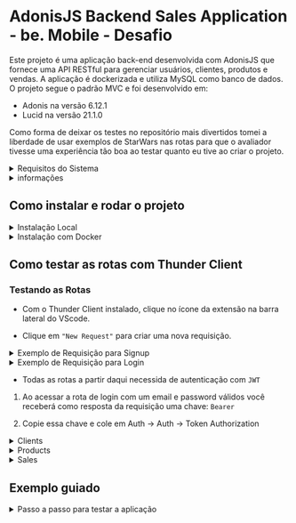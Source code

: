 # AdonisJS Backend Sales Application - be. Mobile - Desafio

Este projeto é uma aplicação back-end desenvolvida com AdonisJS que fornece uma API RESTful para gerenciar usuários, clientes, produtos e vendas. A aplicação é dockerizada e utiliza MySQL como banco de dados. O projeto segue o padrão MVC e foi desenvolvido em:

- Adonis na versão 6.12.1
- Lucid na versão 21.1.0

Como forma de deixar os testes no repositório mais divertidos tomei a liberdade de usar exemplos de StarWars nas rotas para que o avaliador tivesse uma experiência tão boa ao testar quanto eu tive ao criar o projeto.

<details>
<summary> Requisitos do Sistema</summary>

## Requisitos para rodar localmente
- Node.js (versão 14 ou superior)
- NPM (versão 6 ou superior)
- MySQL (versão 8 ou superior)
- VSCode (opcional, mas recomendado)
- Extensão Thunder Client para VSCode (opcional, mas recomendado)

## Requisitos para rodar com Docker
- Docker (versão 20 ou superior)
- Docker Compose (versão 1.25 ou superior)
- VSCode (opcional, mas recomendado)
- Extensão Thunder Client para VSCode (opcional, mas recomendado)

### Instalando VSCode e Thunder Client

1. Baixe e instale o [Visual Studio Code](https://code.visualstudio.com/).
2. Abra o VSCode e vá para a aba de extensões (`Ctrl+Shift+X` ou `Cmd+Shift+X`).
3. Pesquise por `Thunder Client` e instale a extensão.

</details>


<details>
<summary> informações</summary>

## Arquivos importantes

- `docker-compose.yml`
Este arquivo define os serviços do Docker para o projeto, incluindo o serviço do back-end e o serviço do banco de dados MySQL.

- `Dockerfile`
Este arquivo define como a imagem Docker do back-end será construída.

- `entrypoint.sh`
Este script é usado para inicializar o contêiner Docker, garantindo que o banco de dados MySQL esteja pronto antes de iniciar a aplicação AdonisJS.

</details>


## Como instalar e rodar o projeto

<details>
<summary> Instalação Local</summary>

### Instalação local

1. Clone o repositório:

```bash
   git clone <URL_DO_REPOSITORIO>
   cd <NOME_DO_DIRETORIO>
```

2. Instale as dependências:

```bash
npm install
```

3. Crie o arquivo .env com as seguintes variáveis de ambiente:

```env
TZ=UTC
HOST=0.0.0.0
PORT=3333
LOG_LEVEL=info
APP_KEY=T_XEj1cGRvwwFR_OjQmUMA9QLAIl37CX
NODE_ENV=development
DB_CONNECTION=mysql
DB_HOST=127.0.0.1
DB_PORT=3306
DB_USER=root
DB_PASSWORD=123456
DB_DATABASE=be_mobile_api
```

4. Execute as migrações para criar as tabelas no banco de dados:

```bash
node ace migration:run --force

```
5. Inicie a aplicação:

```bash
npm run dev

```

6. Acesse a aplicação em [http://localhost:3333](http://localhost:3333).
</details>

<details>
<summary> Instalação com Docker</summary>

### Instalação com Docker

1. Clone o repositório:

```bash
   git clone <URL_DO_REPOSITORIO>
   cd <NOME_DO_DIRETORIO>
```

2. Crie o arquivo .env com as seguintes variáveis de ambiente:

```env
TZ=UTC
HOST=0.0.0.0
PORT=3333
LOG_LEVEL=info
APP_KEY=T_XEj1cGRvwwFR_OjQmUMA9QLAIl37CX
NODE_ENV=development
DB_CONNECTION=mysql
DB_HOST=127.0.0.1
DB_PORT=3306
DB_USER=root
DB_PASSWORD=123456
DB_DATABASE=be_mobile_api
```

3. Construa e inicie os contêineres:

```bash
docker-compose up --build
```

4. Acesse a aplicação em [http://localhost:3333](http://localhost:3333).
</details>

## Como testar as rotas com Thunder Client


### Testando as Rotas

- Com o Thunder Client instalado, clique no ícone da extensão na barra lateral do VScode.

- Clique em `"New Request"` para criar uma nova requisição.

<details>
<summary>Exemplo de Requisição para Signup</summary>

- URL: `http://localhost:3333/signup`
- Método: `POST`
- Cabeçalhos: `Content-Type: application/json`
- Corpo:
```Json
{
  "name": "Anakin Skywalker",
  "email": "anakin_padawan@starwars",
  "password": "p@ide2"
}
```
</details>
<details>
<summary>Exemplo de Requisição para Login</summary>

- URL: `http://localhost:3333/login`
- Método: `POST`
- Cabeçalhos: `Content-Type: application/json`
- Corpo:
```Json
{
  "email": "anakin_padawan@starwars",
  "password": "p@ide2"
}
```
</details>


- Todas as rotas a partir daqui necessida de autenticação com `JWT`

1. Ao acessar a rota de login com um email e password válidos você receberá como resposta da requisição uma chave: `Bearer`

2. Copie essa chave e cole em Auth -> Auth -> Token Authorization

<details>
<summary>Clients</summary>

### Listar todos os clientes

- URL: `http://localhost:3333/clients`
- Método: `GET`

### Mostrar detalhes de um cliente

- URL: `http://localhost:3333/clients/:id`
- Método: `GET`


### Criar um cliente

- URL: `http://localhost:3333/clients`
- Método: `POST`
- Cabeçalhos: `Content-Type: application/json`
- Corpo:
```Json
{
  "name": "Lucas Skywater",
  "cpf": "00011122233",
  "userId": 1
}

```

### Atualizar um cliente

- URL: `http://localhost:3333/clients/:id`
- Método: `PUT`
- Cabeçalhos: `Content-Type: application/json`
- Corpo:
```Json
{
  "name": "Luke Skywalker",
  "cpf": "00011122233",
  "userId": 1
}

```

### Excluir um cliente

- URL: `http://localhost:3333/clients/:id`
- Método: `DELETE`

</details>
<details>
<summary>Products</summary>

### Listar todos os produtos

- URL: `http://localhost:3333/products`
- Método: `GET`

### Mostrar detalhes de um produto

- URL: `http://localhost:3333/products/:id`
- Método: `GET`


### Criar um produto

- URL: `http://localhost:3333/products`
- Método: `POST`
- Cabeçalhos: `Content-Type: application/json`
- Corpo:
```Json
{
  "name": "Light saber blue",
  "price": 10,
  "description": "Peça rara passada de pai para filho"
}

```

### Atualizar um produto

- URL: `http://localhost:3333/products/:id`
- Método: `PUT`
- Cabeçalhos: `Content-Type: application/json`
- Corpo:
```Json
{
  "name": "Light saber blue",
  "price": 10.000,
  "description": "Peça rara passada de pai para filho, pelo melhor amigo do pai"
}

```

### Excluir um produto (soft delete)

- URL: `http://localhost:3333/products/:id`
- Método: `DELETE`

</details>
<details>
<summary>Sales</summary>

### Criar um venda

- URL: `http://localhost:3333/sales`
- Método: `POST`
- Cabeçalhos: `Content-Type: application/json`
- Corpo:
```Json
{
  "clientId": 1,
  "products": [
    {
      "productId": 1,
      "quantity": 2
    },
    {
      "productId": 2,
      "quantity": 1
    }
  ]
}

```
</details>

## Exemplo guiado
<details>
<summary>Passo a passo para testar a aplicação</summary>

1. **Cria um User**
   - URL: `http://localhost:3333/signup`
   - Método: `POST`
   - Cabeçalhos: `Content-Type: application/json`
   - Corpo:
     ```json
     {
       "name": "Anakin Skywalker",
       "email": "anakin_padawan@starwars",
       "password": "p@ide2"
     }
     ```

2. **Faz login com User**
   - URL: `http://localhost:3333/login`
   - Método: `POST`
   - Cabeçalhos: `Content-Type: application/json`
   - Corpo:
     ```json
     {
       "email": "anakin_padawan@starwars",
       "password": "p@ide2"
     }
     ```
   - Copie o token JWT retornado.

3. **Cria 3 clientes**
   - Cliente 1:
     - URL: `http://localhost:3333/clients`
     - Método: `POST`
     - Cabeçalhos: `Content-Type: application/json`, `Authorization: Bearer <SEU_TOKEN>`
     - Corpo:
       ```json
       {
         "name": "Leia Organa",
         "cpf": "11122233344",
         "userId": 1
       }
       ```
   - Cliente 2:
     - URL: `http://localhost:3333/clients`
     - Método: `POST`
     - Cabeçalhos: `Content-Type: application/json`, `Authorization: Bearer <SEU_TOKEN>`
     - Corpo:
       ```json
       {
         "name": "Jar Jar Binks",
         "cpf": "22233344455",
         "userId": 1
       }
       ```
   - Cliente 3:
     - URL: `http://localhost:3333/clients`
     - Método: `POST`
     - Cabeçalhos: `Content-Type: application/json`, `Authorization: Bearer <SEU_TOKEN>`
     - Corpo:
       ```json
       {
         "name": "Chewbacca",
         "cpf": "33344455566",
         "userId": 1
       }
       ```

4. **Edita um cliente**
   - URL: `http://localhost:3333/clients/2`
   - Método: `PUT`
   - Cabeçalhos: `Content-Type: application/json`, `Authorization: Bearer <SEU_TOKEN>`
   - Corpo:
     ```json
     {
       "name": "Han Solo",
       "cpf": "22233344455",
       "userId": 1
     }
     ```

5. **Apaga um cliente**
   - URL: `http://localhost:3333/clients/3`
   - Método: `DELETE`
   - Cabeçalhos: `Authorization: Bearer <SEU_TOKEN>`

6. **Verifica se estão todos os clientes**
    - URL: `http://localhost:3333/clients`
    - Método: `GET`
    - Cabeçalhos: `Authorization: Bearer <SEU_TOKEN>`   


7. **Cria 3 Produtos**
   - Produto 1:
     - URL: `http://localhost:3333/products`
     - Método: `POST`
     - Cabeçalhos: `Content-Type: application/json`, `Authorization: Bearer <SEU_TOKEN>`
     - Corpo:
       ```json
       {
         "name": "Light saber blue",
         "price": 10,
         "description": "Peça rara passada de pai para filho"
       }
       ```
   - Produto 2:
     - URL: `http://localhost:3333/products`
     - Método: `POST`
     - Cabeçalhos: `Content-Type: application/json`, `Authorization: Bearer <SEU_TOKEN>`
     - Corpo:
       ```json
       {
         "name": "Light saber red",
         "price": 20,
         "description": "Peça rara de um Lord Sith"
       }
       ```
   - Produto 3:
     - URL: `http://localhost:3333/products`
     - Método: `POST`
     - Cabeçalhos: `Content-Type: application/json`, `Authorization: Bearer <SEU_TOKEN>`
     - Corpo:
       ```json
       {
         "name": "Blaster",
         "price": 2,
         "description": "Arma ótima, porém difícil de acertar"
       }
       ```

8. **Edita um produto**
   - URL: `http://localhost:3333/products/2`
   - Método: `PUT`
   - Cabeçalhos: `Content-Type: application/json`, `Authorization: Bearer <SEU_TOKEN>`
   - Corpo:
     ```json
     {
       "name": "Light saber red",
       "price": 5,
       "description": "Peça não tão rara, basta virar sith para ganhar"
     }
     ```

9. **Apaga um produto**
   - URL: `http://localhost:3333/products/3`
   - Método: `DELETE`
   - Cabeçalhos: `Authorization: Bearer <SEU_TOKEN>`

10. **Verifica se estão todos os produtos**
    - URL: `http://localhost:3333/products`
    - Método: `GET`
    - Cabeçalhos: `Authorization: Bearer <SEU_TOKEN>`

11. **Verifica um produto específico**
    - URL: `http://localhost:3333/products/1`
    - Método: `GET`
    - Cabeçalhos: `Authorization: Bearer <SEU_TOKEN>`

12. **Cria uma venda**
    - URL: `http://localhost:3333/sales`
    - Método: `POST`
    - Cabeçalhos: `Content-Type: application/json`, `Authorization: Bearer <SEU_TOKEN>`
    - Corpo:
      ```json
      {
        "clientId": 1,
        "products": [
          {
            "productId": 1,
            "quantity": 2
          },
          {
            "productId": 2,
            "quantity": 1
          }
        ]
      }
      ```

13. **Verifica um cliente específico**
   - URL: `http://localhost:3333/clients/1`
   - Método: `GET`
   - Cabeçalhos: `Authorization: Bearer <SEU_TOKEN>`

14. **Verifica um cliente específico com filtro de mês e ano**
   - URL: `http://localhost:3333/clients/1?month=7&year=2024`
   - Método: `GET`
   - Cabeçalhos: `Authorization: Bearer <SEU_TOKEN>`

15. **Verifica um cliente específico com filtro de mês**
   - URL: `http://localhost:3333/clients/1?month=7`
   - Método: `GET`
   - Cabeçalhos: `Authorization: Bearer <SEU_TOKEN>`

16. **Verifica um cliente específico com filtro de ano**
   - URL: `http://localhost:3333/clients/1?year=2024`
   - Método: `GET`
   - Cabeçalhos: `Authorization: Bearer <SEU_TOKEN>`

### Conclusões Finais

Espero que tenha se divertido ao testar as rotas da API, e espero que também teste as rotas além dos testes sugeridos para vê-la dar acesso não autorizado ao entrar sem Token ou para ver novos filtros diferentes dos sugeridos aqui, atualizar de formas diferentes das propostas, dentre outras coisas mais possíveis, estarei aberto a feedbacks de melhorias para a aplicação.

### Expansões a serem realizadas nesse projeto

- Realização de testes
- Rota Admin para manusear os Users
- Implementar cadastro de Phones e Adress

</details>